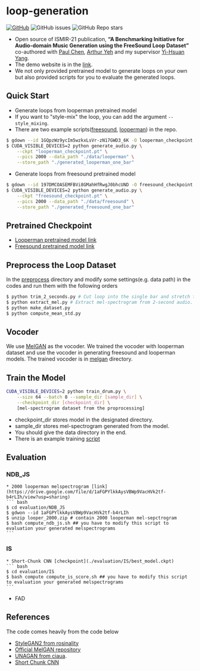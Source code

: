 # loop-generation
[![GitHub](https://img.shields.io/github/license/allenhung1025/loop-generation?label=license)](./LICENSE.md)
![GitHub issues](https://img.shields.io/github/issues/allenhung1025/loop-generation)
![GitHub Repo stars](https://img.shields.io/github/stars/allenhung1025/loop-generation)
* Open source of ISMIR-21 publication, **“A Benchmarking Initiative for Audio-domain Music Generation using the FreeSound Loop Dataset”** co-authored with [Paul Chen](https://paulyuchen.com/), [Arthur Yeh](http://yentung.com/) and my supervisor [Yi-Hsuan Yang](http://mac.citi.sinica.edu.tw/~yang/). 
* The demo website is in the [link](https://loopgen.github.io/).
* We not only provided pretrained model to generate loops on your own but also provided scripts for you to evaluate the generated loops.
## Quick Start
* Generate loops from looperman pretrained model
* If you want to "style-mix" the loop, you can add the argument `--style_mixing`.
* There are two example scripts([freesound](./generate_freesound.sh), [looperman](./generate_looperman.sh)) in the repo. 
``` bash
$ gdown --id 1GQpzWz9ycIm5wzkxLsVr-zN17GWD3_6K -O looperman_checkpoint.pt
$ CUDA_VISIBLE_DEVICES=2 python generate_audio.py \
    --ckpt "looperman_checkpoint.pt" \
    --pics 2000 --data_path "./data/looperman" \
    --store_path "./generated_looperman_one_bar"
``` 
* Generate loops from freesound pretrained model
``` bash
$ gdown --id 197DMCOASEMFBVi8GMahHfRwgJ0bhcUND -O freesound_checkpoint.pt 
$ CUDA_VISIBLE_DEVICES=2 python generate_audio.py \
    --ckpt "freesound_checkpoint.pt" \
    --pics 2000 --data_path "./data/freesound" \
    --store_path "./generated_freesound_one_bar"
``` 
## Pretrained Checkpoint
* [Looperman pretrained model link](https://drive.google.com/file/d/1GQpzWz9ycIm5wzkxLsVr-zN17GWD3_6K/view?usp=sharing) 
* [Freesound pretrained model link](https://drive.google.com/file/d/197DMCOASEMFBVi8GMahHfRwgJ0bhcUND/view?usp=sharing)

## Preprocess the Loop Dataset
In the [preprocess](./preprocess) directory and modify some settings(e.g. data path) in the codes and run them with the following orders
``` bash
$ python trim_2_seconds.py # Cut loop into the single bar and stretch them to 2 second.
$ python extract_mel.py # Extract mel-spectrogram from 2-second audio.
$ python make_dataset.py 
$ python compute_mean_std.py 
```

## Vocoder
We use [MelGAN][melgan] as the vocoder. We trained the vocoder with looperman dataset and use the vocoder in generating freesound and looperman models.
The trained vocoder is in [melgan](./melgan) directory.
## Train the Model
``` bash
CUDA_VISIBLE_DEVICES=2 python train_drum.py \
    --size 64 --batch 8 --sample_dir [sample_dir] \
    --checkpoint_dir [checkpoint_dir] \
    [mel-spectrogram dataset from the proprocessing]
```
* checkpoint_dir stores model in the designated directory.
* sample_dir stores mel-spectrogram generated from the model.
* You should give the data directory in the end.
* There is an example training [script](./train.sh)

## Evaluation
### NDB_JS
    * 2000 looperman melspectrogram [link](https://drive.google.com/file/d/1aFGPYlkkAysVBWp9VacHVk2tf-b4rLIh/view?usp=sharing)
    ``` bash
    $ cd evaluation/NDB_JS
    $ gdwon --id 1aFGPYlkkAysVBWp9VacHVk2tf-b4rLIh
    $ unzip looper_2000.zip # contain 2000 looperman mel-sepctrogram
    $ bash compute_ndb_js.sh ## you have to modify this script to evaluation your generated melspectrograms
    ```
### IS
    * Short-Chunk CNN [checkpoint](./evaluation/IS/best_model.ckpt)
    ``` bash
    $ cd evaluation/IS
    $ bash compute compute_is_score.sh ## you have to modify this script to evaluation your generated melspectrograms
    ```
* FAD
## References
The code comes heavily from the code below
* [StyleGAN2 from rosinality][stylegan2]
* [Official MelGAN repository][melgan] 
* [UNAGAN from ciaua][unagan].
* [Short Chunk CNN][cnn]

[cnn]: https://github.com/minzwon/sota-music-tagging-models
[stylegan2]: https://github.com/rosinality/stylegan2-pytorch
[unagan]: https://github.com/ciaua/unagan
[melgan]: https://github.com/descriptinc/melgan-neurips